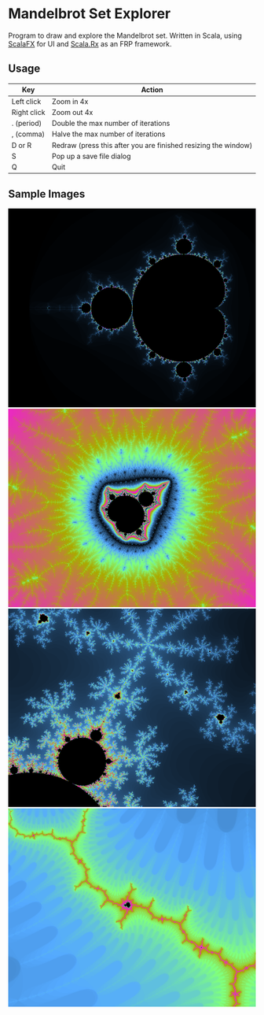 # Mandelbrot Set Explorer
Program to draw and explore the Mandelbrot set.
Written in Scala, using [ScalaFX](https://github.com/scalafx/scalafx) for UI and [Scala.Rx](https://github.com/lihaoyi/scala.rx) as an FRP framework.

## Usage
| Key | Action |
| --- | --- |
| Left click | Zoom in 4x |
| Right click | Zoom out 4x |
| . (period) | Double the max number of iterations |
| , (comma) | Halve the max number of iterations |
| D or R | Redraw (press this after you are finished resizing the window) |
| S | Pop up a save file dialog |
| Q | Quit |

## Sample Images
![[600 x 480] [-0.75 + 0.0i] [z: 3.0] [i: 25600]](https://raw.githubusercontent.com/rinfiyks/mandelbrot/master/images/0.png)
![[600 x 480] [-1.432491459281882 + 5.453948373906313E-4i] [z: 1.7462298274040222E-10] [i: 25600]](https://raw.githubusercontent.com/rinfiyks/mandelbrot/master/images/1.png)
![[600 x 480] [0.14054687500000002 + 0.6399999999999999i] [z: 0.046875] [i: 25600]](https://raw.githubusercontent.com/rinfiyks/mandelbrot/master/images/2.png)
![[600 x 480] [-1.999774051417189 + 1.517357305809755E-8i] [z: 6.984919309616089E-10] [i: 25600]](https://raw.githubusercontent.com/rinfiyks/mandelbrot/master/images/3.png)

